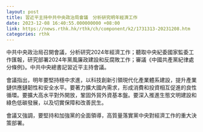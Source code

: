```yaml
---
layout: post
title: 習近平主持中共中央政治局會議　分析研究明年經濟工作
date: 2023-12-08 16:40:55.000000000 +08:00
link: https://news.rthk.hk/rthk/ch/component/k2/1731313-20231208.htm
categories: rthk
---
```


中共中央政治局召開會議，分析研究2024年經濟工作；聽取中央紀委國家監委工作匯報，研究部署2024年黨風廉政建設和反腐敗工作；審議《中國共產黨紀律處分條例》。中共中央總書記習近平主持會議。

會議指出，明年要堅持穩中求進，以科技創新引領現代化產業體系建設，提升產業鏈供應鏈韌性和安全水平。要著力擴大國內需求，形成消費和投資相互促進的良性循環。要擴大高水平對外開放，鞏固外貿外資基本盤。要深入推進生態文明建設和綠色低碳發展，以及切實保障和改善民生。

會議又強調，要堅持和加強黨的全面領導，高質量落實黨中央對經濟工作的重大決策部署。
